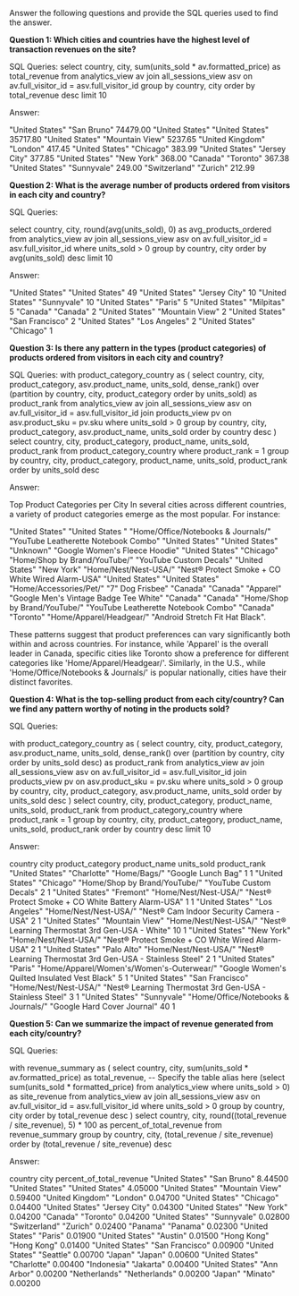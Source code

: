 Answer the following questions and provide the SQL queries used to find the answer.

    
**Question 1: Which cities and countries have the highest level of transaction revenues on the site?**


SQL Queries:
select
    country,
    city,
    sum(units_sold * av.formatted_price) as total_revenue
from analytics_view av
join all_sessions_view asv
on av.full_visitor_id = asv.full_visitor_id
group by country, city
order by total_revenue desc
limit 10


Answer:

"United States"		"San Bruno"			74479.00
"United States"		"United States"		35717.80
"United States"		"Mountain View"		5237.65
"United Kingdom"	"London"			417.45
"United States"		"Chicago"			383.99
"United States"		"Jersey City"		377.85
"United States"		"New York"			368.00
"Canada"			"Toronto"			367.38
"United States"		"Sunnyvale"			249.00
"Switzerland"		"Zurich"			212.99



**Question 2: What is the average number of products ordered from visitors in each city and country?**


SQL Queries:

select
	country,
	city,
	round(avg(units_sold), 0) as avg_products_ordered
from analytics_view av
join all_sessions_view asv
on av.full_visitor_id = asv.full_visitor_id
where units_sold > 0
group by country, city
order by avg(units_sold) desc
limit 10



Answer:

"United States"		"United States"		49
"United States"		"Jersey City"		10
"United States"		"Sunnyvale"			10
"United States"		"Paris"				5
"United States"		"Milpitas"			5
"Canada"			"Canada"			2
"United States"		"Mountain View"		2
"United States"		"San Francisco"		2
"United States"		"Los Angeles"		2
"United States"		"Chicago"			1





**Question 3: Is there any pattern in the types (product categories) of products ordered from visitors in each city and country?**


SQL Queries:
with product_category_country as (
	select
	country,
	city,
	product_category,
	asv.product_name,
	units_sold,
	dense_rank() over (partition by country, city, 			product_category order by units_sold) as product_rank
	from analytics_view av
	join all_sessions_view asv
	on av.full_visitor_id = asv.full_visitor_id
	join products_view pv
	on asv.product_sku = pv.sku
	where units_sold > 0
	group by country, city, product_category, asv.product_name, units_sold
	order by country desc
)
select country, city, product_category, product_name, units_sold, product_rank
from product_category_country
where product_rank = 1
group by country, city, product_category, product_name, units_sold, product_rank
order by units_sold desc





Answer:

Top Product Categories per City
In several cities across different countries, a variety of product categories emerge as the most popular. For instance:

"United States"		"United States	"		"Home/Office/Notebooks & Journals/"	"YouTube Leatherette Notebook Combo"
"United States"		"United States"			"Unknown"	"Google Women's Fleece Hoodie"
"United States"		"Chicago"				"Home/Shop by Brand/YouTube/"	"YouTube Custom Decals"
"United States"		"New York"				"Home/Nest/Nest-USA/"	"Nest® Protect Smoke + CO White Wired Alarm-USA"
"United States"		"United States"			"Home/Accessories/Pet/"	"7&quot; Dog Frisbee"
"Canada"			"Canada"				"Apparel"	"Google Men's Vintage Badge Tee White"
"Canada"			"Canada"				"Home/Shop by Brand/YouTube/"	"YouTube Leatherette Notebook Combo"
"Canada"			"Toronto"				"Home/Apparel/Headgear/"	"Android Stretch Fit Hat Black".

These patterns suggest that product preferences can vary significantly both within and across countries. For instance, while 'Apparel' is the overall leader in Canada, specific cities like Toronto show a preference for different categories like 'Home/Apparel/Headgear/'. Similarly, in the U.S., while 'Home/Office/Notebooks & Journals/' is popular nationally, cities have their distinct favorites.





**Question 4: What is the top-selling product from each city/country? Can we find any pattern worthy of noting in the products sold?**


SQL Queries:

with product_category_country as (
	select
	country,
	city,
	product_category,
	asv.product_name,
	units_sold,
	dense_rank() over (partition by country, city order by units_sold desc) as product_rank
	from analytics_view av
	join all_sessions_view asv
	on av.full_visitor_id = asv.full_visitor_id
	join products_view pv
	on asv.product_sku = pv.sku
	where units_sold > 0
	group by country, city, product_category, asv.product_name, units_sold
	order by units_sold desc
)
select country, city, product_category, product_name, units_sold, product_rank
from product_category_country
where product_rank = 1
group by country, city, product_category, product_name, units_sold, product_rank
order by country desc
limit 10



Answer:

country				 city 				product_category					product_name 									units_sold 	product_rank
"United States"		"Charlotte"		"Home/Bags/"						"Google Lunch Bag"									1			1
"United States"		"Chicago"		"Home/Shop by Brand/YouTube/"		"YouTube Custom Decals"								2			1
"United States"		"Fremont"		"Home/Nest/Nest-USA/"				"Nest® Protect Smoke + CO White Battery Alarm-USA"	1			1
"United States"		"Los Angeles"	"Home/Nest/Nest-USA/"				"Nest® Cam Indoor Security Camera - USA"			2			1
"United States"		"Mountain View"	"Home/Nest/Nest-USA/"				"Nest® Learning Thermostat 3rd Gen-USA - White"		10			1
"United States"		"New York"		"Home/Nest/Nest-USA/"				"Nest® Protect Smoke + CO White Wired Alarm-USA"	2			1
"United States"		"Palo Alto"		"Home/Nest/Nest-USA/"				"Nest® Learning Thermostat 3rd Gen-USA - Stainless Steel"	2	1
"United States"		"Paris"			"Home/Apparel/Women's/Women's-Outerwear/"	"Google Women's Quilted Insulated Vest Black"	5		1
"United States"		"San Francisco"	"Home/Nest/Nest-USA/"				"Nest® Learning Thermostat 3rd Gen-USA - Stainless Steel"	3	1
"United States"		"Sunnyvale"		"Home/Office/Notebooks & Journals/"	"Google Hard Cover Journal"	40	1





**Question 5: Can we summarize the impact of revenue generated from each city/country?**

SQL Queries:

with revenue_summary as (
    select
        country,
        city,
        sum(units_sold * av.formatted_price) as total_revenue, -- Specify the table alias here
        (select sum(units_sold * formatted_price)
         from analytics_view
         where units_sold > 0) as site_revenue
    from analytics_view av
    join all_sessions_view asv
    on av.full_visitor_id = asv.full_visitor_id
    where units_sold > 0
    group by country, city
    order by total_revenue desc
)
select country, city, round((total_revenue / site_revenue), 5) * 100 as percent_of_total_revenue
from revenue_summary
group by country, city, (total_revenue / site_revenue)
order by (total_revenue / site_revenue) desc





Answer:

country				 city 			percent_of_total_revenue
"United States"		"San Bruno"			8.44500
"United States"		"United States"		4.05000
"United States"		"Mountain View"		0.59400
"United Kingdom"	"London"			0.04700
"United States"		"Chicago"			0.04400
"United States"		"Jersey City"		0.04300
"United States"		"New York"			0.04200
"Canada"			"Toronto"			0.04200
"United States"		"Sunnyvale"			0.02800
"Switzerland"		"Zurich"			0.02400
"Panama"			"Panama"			0.02300
"United States"		"Paris"				0.01900
"United States"		"Austin"			0.01500
"Hong Kong"			"Hong Kong"			0.01400
"United States"		"San Francisco"		0.00900
"United States"		"Seattle"			0.00700
"Japan"				"Japan"				0.00600
"United States"		"Charlotte"			0.00400
"Indonesia"			"Jakarta"			0.00400
"United States"		"Ann Arbor"			0.00200
"Netherlands"		"Netherlands"		0.00200
"Japan"				"Minato"			0.00200







